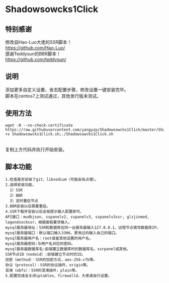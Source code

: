 # Shadowsowcks1Click
## 特别感谢
修改自Hao-Luo大佬的SSR脚本！
<br>https://github.com/Hao-Luo/
<br>感谢Teddysun的BBR脚本！
<br>https://github.com/teddysun/
## 说明
添加更多自定义设置，省去配置步骤，修改设置一键安装完毕。
<br>脚本在centos7上测试通过，其他发行版未测试。
## 使用方法
````
wget -N --no-check-certificate https://raw.githubusercontent.com/yangyzp/Shadowsowcks1Click/master/Shadowsowcks1Click.sh;chmod +x Shadowsowcks1Click.sh;./Shadowsowcks1Click.sh
````
<br>复制上方代码并执行开始安装。
## 脚本功能
````
1.检查是否安装了git、libsodium（可能会有点慢）。
2.选择安装功能，
  1）SSR
  2）BBR
  3）定时重启节点
3.BBR安装以后需要重启。
4.SSR下载并安装以后会按提示输入配置即可。
API接口：mudbjson, sspanelv2, sspanelv3, sspanelv3ssr, glzjinmod, legendsockssr，根据面板要求输入。
mysql服务器地址：SSR和数据库在同一台服务器输入127.0.0.1，远程节点填写数据库IP。
mysql服务器端口：默认端口输入3306，更改过的输入自己的端口。
mysql服务器用户名：root或者其他设置的用户名。
mysql服务器密码:与用户名对应的密码。
mysql服务器数据库名:前端建立数据库时的数据库名，ssrpanel或其他。
SSR节点ID（nodeid）:前端建立节点时的ID。
加密（method）：SSR的加密方式，aes-256-cfb等。
协议（protocol）：SSR的协议插件，origin等。
混淆（obfs）：SSR的混淆插件，plain等。
5.配置完成会关闭iptables、firewalld，大佬请自行设置。
````
